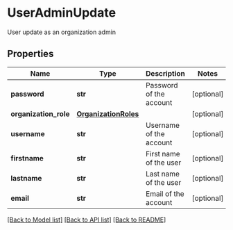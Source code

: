 # UserAdminUpdate

User update as an organization admin
## Properties
Name | Type | Description | Notes
------------ | ------------- | ------------- | -------------
**password** | **str** | Password of the account | [optional] 
**organization_role** | [**OrganizationRoles**](OrganizationRoles.md) |  | [optional] 
**username** | **str** | Username of the account | [optional] 
**firstname** | **str** | First name of the user | [optional] 
**lastname** | **str** | Last name of the user | [optional] 
**email** | **str** | Email of the account | [optional] 

[[Back to Model list]](../README.md#documentation-for-models) [[Back to API list]](../README.md#documentation-for-api-endpoints) [[Back to README]](../README.md)


